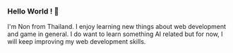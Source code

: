 ### Hello World ! 👋

I'm Non from Thailand. I enjoy learning new things about web development and game in general. I do want to learn something AI related but for now, I will keep improving my web development skills.
<!--
**SittikronNon/SittikronNon** is a ✨ _special_ ✨ repository because its `README.md` (this file) appears on your GitHub profile.

Here are some ideas to get you started:

- 🔭 I’m currently working on ...
- 🌱 I’m currently learning ...
- 👯 I’m looking to collaborate on ...
- 🤔 I’m looking for help with ...
- 💬 Ask me about ...
- 📫 How to reach me: ...
- 😄 Pronouns: ...
- ⚡ Fun fact: ...
-->
